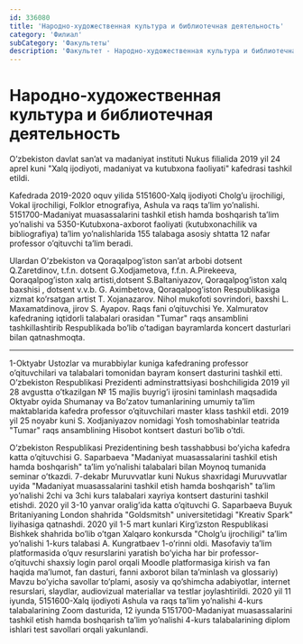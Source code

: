 ```yaml
---
id: 336080
title: 'Народно-художественная культура и библиотечная деятельность'
category: 'Филиал'
subCategory: 'Факультеты'
description: 'Факультет - Народно-художественная культура и библиотечная деятельность'
---
```


# Народно-художественная культура и библиотечная деятельность

O’zbekiston davlat san’at va madaniyat instituti Nukus filialida 2019 yil 24 aprel kuni "Xalq ijodiyoti, madaniyat va kutubxona faoliyati" kafedrasi tashkil etildi.

Kafedrada 2019-2020 oquv yilida 5151600-Xalq ijodiyoti Сholg’u ijrochiligi, Vokal ijrochiligi, Folklor etnografiya, Ashula va raqs ta’lim yo’nalishi. 5151700-Madaniyat muasassalarini tashkil etish hamda boshqarish ta’lim yo’nalishi va 5350-Kutubxona-axborot faoliyati (kutubxonachilik va bibliografiya) ta’lim yo’nalishlarida 155 talabaga asosiy shtatta 12 nafar professor o’qituvchi ta’lim beradi.

Ulardan O’zbekiston va Qoraqalpog’iston san’at arbobi dotsent Q.Zaretdinov, t.f.n. dotsent G.Xodjametova, f.f.n. A.Pirekeeva, Qoraqalpog’iston xalq artisti,dotsent S.Baltaniyazov, Qoraqalpog’iston xalq baxshisi , dotsent v.v.b. G. Aximbetova, Qoraqalpog’iston Respublikasiga xizmat ko’rsatgan artist T. Xojanazarov. Nihol mukofoti sovrindori, baxshi L. Maxamatdinova, jirov S. Ayapov. Raqs fani o’qituvchisi Ye. Xalmuratov kafedraning iqtidorli talabalari orasidan "Tumar" raqs ansamblini tashkillashtirib Respublikada bo’lib o’tadigan bayramlarda koncert dasturlari bilan qatnashmoqta.

---

1-Oktyabr Ustozlar va murabbiylar kuniga kafedraning professor o’qituvchilari va talabalari tomonidan bayram konsert dasturini tashkil etti. O’zbekiston Respublikasi Prezidenti adminstrattsiyasi boshchiligida 2019 yil 28 avgustta o’tkazilgan № 15 majlis buyrig’i ijrosini taminlash maqsadida Oktyabr oyida Shumanay va Bo’zatov tumanlarining umumiy ta’lim maktablarida kafedra professor o’qituvchilari master klass tashkil etdi. 2019 yil 25 noyabr kuni S. Xodjaniyazov nomidagi Yosh tomoshabinlar teatrida "Tumar" raqs ansamblining Hisobot kontsert dasturi bo’lib o’tdi.

O’zbekiston Respublikasi Prezidentining besh tasshabbusi bo’yicha kafedra katta o’qituvchisi G. Saparbaeva "Madaniyat muasassalarini tashkil etish hamda boshqarish" ta’lim yo’nalishi talabalari bilan Moynoq tumanida seminar o’tkazdi. 7-dekabr Muruvvatlar kuni Nukus shaxridagi Muruvvatlar uyida "Madaniyat muasassalarini tashkil etish hamda boshqarish" ta’lim yo’nalishi 2chi va 3chi kurs talabalari xayriya kontsert dasturini tashkil etishdi. 2020 yil 3-10 yanvar oralig’ida katta o’qituvchi G. Saparbaeva Buyuk Britaniyaning London shahrida "Goldsmitsh" universitetidagi "Kreativ Spark" liyihasiga qatnashdi. 2020 yil 1-5 mart kunlari Kirg’izston Respublikasi Bishkek shahrida bo’lib o’tgan Xalqaro konkursda "Сholg’u ijrochiligi" ta’lim yo’nalishi 1-kurs talabasi A. Kungratbaev 1-o’rinni oldi. Masofaviy ta’lim platformasida o’quv resurslarini yaratish bo’yicha har bir professor-o’qituvchi shaxsiy login parol orqali Moodle platformasiga kirish va fan haqida ma’lumot, fan dasturi, fanni axborot bilan ta’minlash va glossariy) Mavzu bo’yicha savollar to’plami, asosiy va qo’shimcha adabiyotlar, internet resurslari, slaydlar, audiovizual materiallar va testlar joylashtirildi. 2020 yil 11 iyunda, 5151600-Xalq ijodiyoti Ashula va raqs ta’lim yo’nalishi 4-kurs talabalarining Zoom dasturida, 12 iyunda 5151700-Madaniyat muasassalarini tashkil etish hamda boshqarish ta’lim yo’nalishi 4-kurs talabalarining diplom ishlari test savollari orqali yakunlandi.
